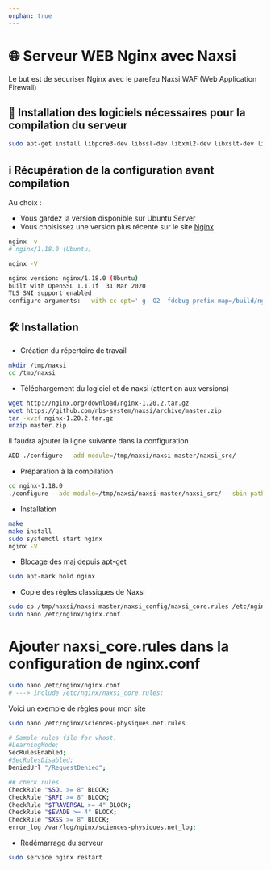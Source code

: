 ```yaml
---
orphan: true
---
```


# 🌐 Serveur WEB Nginx avec Naxsi

Le but est de sécuriser Nginx avec le parefeu Naxsi WAF (Web Application Firewall)

## 🔩 Installation des logiciels nécessaires pour la compilation du serveur

```bash
sudo apt-get install libpcre3-dev libssl-dev libxml2-dev libxslt-dev libgd-dev libgeoip-dev zlib1g zlib1g-dev build-essential bzip2 unzip libpcre3-dev libssl-dev libgeoip-dev wget unzip libxslt-dev libgd-dev -y
```

## ℹ Récupération de la configuration avant compilation

Au choix :
- Vous gardez la version disponible sur Ubuntu Server
- Vous choisissez une version plus récente sur le site [Nginx](https://www.nginx.com/)

```bash
nginx -v
# nginx/1.18.0 (Ubuntu)
```

```bash
nginx -V
```

```bash
nginx version: nginx/1.18.0 (Ubuntu)
built with OpenSSL 1.1.1f  31 Mar 2020
TLS SNI support enabled
configure arguments: --with-cc-opt='-g -O2 -fdebug-prefix-map=/build/nginx-KTLRnK/nginx-1.18.0=. -fstack-protector-strong -Wformat -Werror=format-security -fPIC -Wdate-time -D_FORTIFY_SOURCE=2' --with-ld-opt='-Wl,-Bsymbolic-functions -Wl,-z,relro -Wl,-z,now -fPIC' --prefix=/usr/share/nginx --conf-path=/etc/nginx/nginx.conf --http-log-path=/var/log/nginx/access.log --error-log-path=/var/log/nginx/error.log --lock-path=/var/lock/nginx.lock --pid-path=/run/nginx.pid --modules-path=/usr/lib/nginx/modules --http-client-body-temp-path=/var/lib/nginx/body --http-fastcgi-temp-path=/var/lib/nginx/fastcgi --http-proxy-temp-path=/var/lib/nginx/proxy --http-scgi-temp-path=/var/lib/nginx/scgi --http-uwsgi-temp-path=/var/lib/nginx/uwsgi --with-debug --with-compat --with-pcre-jit --with-http_ssl_module --with-http_stub_status_module --with-http_realip_module --with-http_auth_request_module --with-http_v2_module --with-http_dav_module --with-http_slice_module --with-threads --with-http_addition_module --with-http_gunzip_module --with-http_gzip_static_module --with-http_image_filter_module=dynamic --with-http_sub_module --with-http_xslt_module=dynamic --with-stream=dynamic --with-stream_ssl_module --with-mail=dynamic --with-mail_ssl_module
```

## 🛠 Installation 

- Création du répertoire de travail

```bash
mkdir /tmp/naxsi 
cd /tmp/naxsi
```

- Téléchargement du logiciel et de naxsi (attention aux versions)

```bash
wget http://nginx.org/download/nginx-1.20.2.tar.gz
wget https://github.com/nbs-system/naxsi/archive/master.zip
tar -xvzf nginx-1.20.2.tar.gz
unzip master.zip
```

Il faudra ajouter la ligne suivante dans la configuration
```bash
ADD ./configure --add-module=/tmp/naxsi/naxsi-master/naxsi_src/
```

- Préparation à la compilation 

```bash
cd nginx-1.18.0
./configure --add-module=/tmp/naxsi/naxsi-master/naxsi_src/ --sbin-path=/usr/sbin/nginx --prefix=/usr/share/nginx --conf-path=/etc/nginx/nginx.conf --http-log-path=/var/log/nginx/access.log --error-log-path=/var/log/nginx/error.log --lock-path=/var/lock/nginx.lock --pid-path=/run/nginx.pid --modules-path=/usr/lib/nginx/modules --http-client-body-temp-path=/var/lib/nginx/body --http-fastcgi-temp-path=/var/lib/nginx/fastcgi --http-proxy-temp-path=/var/lib/nginx/proxy --http-scgi-temp-path=/var/lib/nginx/scgi --http-uwsgi-temp-path=/var/lib/nginx/uwsgi --with-debug --with-compat --with-pcre-jit --with-http_ssl_module --with-http_stub_status_module --with-http_realip_module --with-http_auth_request_module --with-http_v2_module --with-http_dav_module --with-http_slice_module --with-threads --with-http_addition_module --with-http_gunzip_module --with-http_gzip_static_module --with-http_image_filter_module=dynamic --with-http_sub_module --with-http_xslt_module=dynamic --with-stream=dynamic --with-stream_ssl_module --with-mail=dynamic --with-mail_ssl_module
```

- Installation

```bash
make
make install
sudo systemctl start nginx
nginx -V
```

- Blocage des maj depuis apt-get

```bash
sudo apt-mark hold nginx
```

- Copie des règles classiques de Naxsi

```bash
sudo cp /tmp/naxsi/naxsi-master/naxsi_config/naxsi_core.rules /etc/nginx
sudo nano /etc/nginx/nginx.conf
```

# Ajouter naxsi_core.rules dans la configuration de nginx.conf

```bash
sudo nano /etc/nginx/nginx.conf
# ---> include /etc/nginx/naxsi_core.rules;
```

Voici un exemple de règles pour mon site

```bash
sudo nano /etc/nginx/sciences-physiques.net.rules
```

```bash
# Sample rules file for vhost.
#LearningMode;
SecRulesEnabled;
#SecRulesDisabled;
DeniedUrl "/RequestDenied";

## check rules
CheckRule "$SQL >= 8" BLOCK;
CheckRule "$RFI >= 8" BLOCK;
CheckRule "$TRAVERSAL >= 4" BLOCK;
CheckRule "$EVADE >= 4" BLOCK;
CheckRule "$XSS >= 8" BLOCK;
error_log /var/log/nginx/sciences-physiques.net_log;
```

- Redémarrage du serveur

```bash
sudo service nginx restart
```
